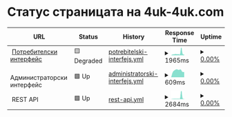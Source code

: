 # Статус страницата на 4uk-4uk.com

<!--start: status pages-->
<!-- This summary is generated by Upptime (https://github.com/upptime/upptime) -->
<!-- Do not edit this manually, your changes will be overwritten -->
<!-- prettier-ignore -->
| URL | Status | History | Response Time | Uptime |
| --- | ------ | ------- | ------------- | ------ |
| <img alt="" src="https://icons.duckduckgo.com/ip3/4uk-4uk.com.ico" height="13"> [Потребителски интерфейс](https://4uk-4uk.com) | 🟨 Degraded | [potrebitelski-interfejs.yml](https://github.com/4uk4uk/status-page/commits/HEAD/history/potrebitelski-interfejs.yml) | <details><summary><img alt="Response time graph" src="./graphs/potrebitelski-interfejs/response-time-week.png" height="20"> 1965ms</summary><br><a href="https://status.4uk-4uk.com/history/potrebitelski-interfejs"><img alt="Response time 965" src="https://img.shields.io/endpoint?url=https%3A%2F%2Fraw.githubusercontent.com%2F4uk4uk%2Fstatus-page%2FHEAD%2Fapi%2Fpotrebitelski-interfejs%2Fresponse-time.json"></a><br><a href="https://status.4uk-4uk.com/history/potrebitelski-interfejs"><img alt="24-hour response time 3923" src="https://img.shields.io/endpoint?url=https%3A%2F%2Fraw.githubusercontent.com%2F4uk4uk%2Fstatus-page%2FHEAD%2Fapi%2Fpotrebitelski-interfejs%2Fresponse-time-day.json"></a><br><a href="https://status.4uk-4uk.com/history/potrebitelski-interfejs"><img alt="7-day response time 1965" src="https://img.shields.io/endpoint?url=https%3A%2F%2Fraw.githubusercontent.com%2F4uk4uk%2Fstatus-page%2FHEAD%2Fapi%2Fpotrebitelski-interfejs%2Fresponse-time-week.json"></a><br><a href="https://status.4uk-4uk.com/history/potrebitelski-interfejs"><img alt="30-day response time 965" src="https://img.shields.io/endpoint?url=https%3A%2F%2Fraw.githubusercontent.com%2F4uk4uk%2Fstatus-page%2FHEAD%2Fapi%2Fpotrebitelski-interfejs%2Fresponse-time-month.json"></a><br><a href="https://status.4uk-4uk.com/history/potrebitelski-interfejs"><img alt="1-year response time 965" src="https://img.shields.io/endpoint?url=https%3A%2F%2Fraw.githubusercontent.com%2F4uk4uk%2Fstatus-page%2FHEAD%2Fapi%2Fpotrebitelski-interfejs%2Fresponse-time-year.json"></a></details> | <details><summary><a href="https://status.4uk-4uk.com/history/potrebitelski-interfejs">0.00%</a></summary><a href="https://status.4uk-4uk.com/history/potrebitelski-interfejs"><img alt="All-time uptime 31.23%" src="https://img.shields.io/endpoint?url=https%3A%2F%2Fraw.githubusercontent.com%2F4uk4uk%2Fstatus-page%2FHEAD%2Fapi%2Fpotrebitelski-interfejs%2Fuptime.json"></a><br><a href="https://status.4uk-4uk.com/history/potrebitelski-interfejs"><img alt="24-hour uptime 0.00%" src="https://img.shields.io/endpoint?url=https%3A%2F%2Fraw.githubusercontent.com%2F4uk4uk%2Fstatus-page%2FHEAD%2Fapi%2Fpotrebitelski-interfejs%2Fuptime-day.json"></a><br><a href="https://status.4uk-4uk.com/history/potrebitelski-interfejs"><img alt="7-day uptime 0.00%" src="https://img.shields.io/endpoint?url=https%3A%2F%2Fraw.githubusercontent.com%2F4uk4uk%2Fstatus-page%2FHEAD%2Fapi%2Fpotrebitelski-interfejs%2Fuptime-week.json"></a><br><a href="https://status.4uk-4uk.com/history/potrebitelski-interfejs"><img alt="30-day uptime 31.23%" src="https://img.shields.io/endpoint?url=https%3A%2F%2Fraw.githubusercontent.com%2F4uk4uk%2Fstatus-page%2FHEAD%2Fapi%2Fpotrebitelski-interfejs%2Fuptime-month.json"></a><br><a href="https://status.4uk-4uk.com/history/potrebitelski-interfejs"><img alt="1-year uptime 31.23%" src="https://img.shields.io/endpoint?url=https%3A%2F%2Fraw.githubusercontent.com%2F4uk4uk%2Fstatus-page%2FHEAD%2Fapi%2Fpotrebitelski-interfejs%2Fuptime-year.json"></a></details>
| <img alt="" src="https://icons.duckduckgo.com/ip3/null.ico" height="13"> Администраторски интерфейс | 🟩 Up | [administratorski-interfejs.yml](https://github.com/4uk4uk/status-page/commits/HEAD/history/administratorski-interfejs.yml) | <details><summary><img alt="Response time graph" src="./graphs/administratorski-interfejs/response-time-week.png" height="20"> 609ms</summary><br><a href="https://status.4uk-4uk.com/history/administratorski-interfejs"><img alt="Response time 649" src="https://img.shields.io/endpoint?url=https%3A%2F%2Fraw.githubusercontent.com%2F4uk4uk%2Fstatus-page%2FHEAD%2Fapi%2Fadministratorski-interfejs%2Fresponse-time.json"></a><br><a href="https://status.4uk-4uk.com/history/administratorski-interfejs"><img alt="24-hour response time 475" src="https://img.shields.io/endpoint?url=https%3A%2F%2Fraw.githubusercontent.com%2F4uk4uk%2Fstatus-page%2FHEAD%2Fapi%2Fadministratorski-interfejs%2Fresponse-time-day.json"></a><br><a href="https://status.4uk-4uk.com/history/administratorski-interfejs"><img alt="7-day response time 609" src="https://img.shields.io/endpoint?url=https%3A%2F%2Fraw.githubusercontent.com%2F4uk4uk%2Fstatus-page%2FHEAD%2Fapi%2Fadministratorski-interfejs%2Fresponse-time-week.json"></a><br><a href="https://status.4uk-4uk.com/history/administratorski-interfejs"><img alt="30-day response time 649" src="https://img.shields.io/endpoint?url=https%3A%2F%2Fraw.githubusercontent.com%2F4uk4uk%2Fstatus-page%2FHEAD%2Fapi%2Fadministratorski-interfejs%2Fresponse-time-month.json"></a><br><a href="https://status.4uk-4uk.com/history/administratorski-interfejs"><img alt="1-year response time 649" src="https://img.shields.io/endpoint?url=https%3A%2F%2Fraw.githubusercontent.com%2F4uk4uk%2Fstatus-page%2FHEAD%2Fapi%2Fadministratorski-interfejs%2Fresponse-time-year.json"></a></details> | <details><summary><a href="https://status.4uk-4uk.com/history/administratorski-interfejs">0.00%</a></summary><a href="https://status.4uk-4uk.com/history/administratorski-interfejs"><img alt="All-time uptime 31.23%" src="https://img.shields.io/endpoint?url=https%3A%2F%2Fraw.githubusercontent.com%2F4uk4uk%2Fstatus-page%2FHEAD%2Fapi%2Fadministratorski-interfejs%2Fuptime.json"></a><br><a href="https://status.4uk-4uk.com/history/administratorski-interfejs"><img alt="24-hour uptime 0.00%" src="https://img.shields.io/endpoint?url=https%3A%2F%2Fraw.githubusercontent.com%2F4uk4uk%2Fstatus-page%2FHEAD%2Fapi%2Fadministratorski-interfejs%2Fuptime-day.json"></a><br><a href="https://status.4uk-4uk.com/history/administratorski-interfejs"><img alt="7-day uptime 0.00%" src="https://img.shields.io/endpoint?url=https%3A%2F%2Fraw.githubusercontent.com%2F4uk4uk%2Fstatus-page%2FHEAD%2Fapi%2Fadministratorski-interfejs%2Fuptime-week.json"></a><br><a href="https://status.4uk-4uk.com/history/administratorski-interfejs"><img alt="30-day uptime 31.23%" src="https://img.shields.io/endpoint?url=https%3A%2F%2Fraw.githubusercontent.com%2F4uk4uk%2Fstatus-page%2FHEAD%2Fapi%2Fadministratorski-interfejs%2Fuptime-month.json"></a><br><a href="https://status.4uk-4uk.com/history/administratorski-interfejs"><img alt="1-year uptime 31.23%" src="https://img.shields.io/endpoint?url=https%3A%2F%2Fraw.githubusercontent.com%2F4uk4uk%2Fstatus-page%2FHEAD%2Fapi%2Fadministratorski-interfejs%2Fuptime-year.json"></a></details>
| <img alt="" src="https://icons.duckduckgo.com/ip3/null.ico" height="13"> REST API | 🟩 Up | [rest-api.yml](https://github.com/4uk4uk/status-page/commits/HEAD/history/rest-api.yml) | <details><summary><img alt="Response time graph" src="./graphs/rest-api/response-time-week.png" height="20"> 2684ms</summary><br><a href="https://status.4uk-4uk.com/history/rest-api"><img alt="Response time 1108" src="https://img.shields.io/endpoint?url=https%3A%2F%2Fraw.githubusercontent.com%2F4uk4uk%2Fstatus-page%2FHEAD%2Fapi%2Frest-api%2Fresponse-time.json"></a><br><a href="https://status.4uk-4uk.com/history/rest-api"><img alt="24-hour response time 6786" src="https://img.shields.io/endpoint?url=https%3A%2F%2Fraw.githubusercontent.com%2F4uk4uk%2Fstatus-page%2FHEAD%2Fapi%2Frest-api%2Fresponse-time-day.json"></a><br><a href="https://status.4uk-4uk.com/history/rest-api"><img alt="7-day response time 2684" src="https://img.shields.io/endpoint?url=https%3A%2F%2Fraw.githubusercontent.com%2F4uk4uk%2Fstatus-page%2FHEAD%2Fapi%2Frest-api%2Fresponse-time-week.json"></a><br><a href="https://status.4uk-4uk.com/history/rest-api"><img alt="30-day response time 1108" src="https://img.shields.io/endpoint?url=https%3A%2F%2Fraw.githubusercontent.com%2F4uk4uk%2Fstatus-page%2FHEAD%2Fapi%2Frest-api%2Fresponse-time-month.json"></a><br><a href="https://status.4uk-4uk.com/history/rest-api"><img alt="1-year response time 1108" src="https://img.shields.io/endpoint?url=https%3A%2F%2Fraw.githubusercontent.com%2F4uk4uk%2Fstatus-page%2FHEAD%2Fapi%2Frest-api%2Fresponse-time-year.json"></a></details> | <details><summary><a href="https://status.4uk-4uk.com/history/rest-api">0.00%</a></summary><a href="https://status.4uk-4uk.com/history/rest-api"><img alt="All-time uptime 31.23%" src="https://img.shields.io/endpoint?url=https%3A%2F%2Fraw.githubusercontent.com%2F4uk4uk%2Fstatus-page%2FHEAD%2Fapi%2Frest-api%2Fuptime.json"></a><br><a href="https://status.4uk-4uk.com/history/rest-api"><img alt="24-hour uptime 0.00%" src="https://img.shields.io/endpoint?url=https%3A%2F%2Fraw.githubusercontent.com%2F4uk4uk%2Fstatus-page%2FHEAD%2Fapi%2Frest-api%2Fuptime-day.json"></a><br><a href="https://status.4uk-4uk.com/history/rest-api"><img alt="7-day uptime 0.00%" src="https://img.shields.io/endpoint?url=https%3A%2F%2Fraw.githubusercontent.com%2F4uk4uk%2Fstatus-page%2FHEAD%2Fapi%2Frest-api%2Fuptime-week.json"></a><br><a href="https://status.4uk-4uk.com/history/rest-api"><img alt="30-day uptime 31.23%" src="https://img.shields.io/endpoint?url=https%3A%2F%2Fraw.githubusercontent.com%2F4uk4uk%2Fstatus-page%2FHEAD%2Fapi%2Frest-api%2Fuptime-month.json"></a><br><a href="https://status.4uk-4uk.com/history/rest-api"><img alt="1-year uptime 31.23%" src="https://img.shields.io/endpoint?url=https%3A%2F%2Fraw.githubusercontent.com%2F4uk4uk%2Fstatus-page%2FHEAD%2Fapi%2Frest-api%2Fuptime-year.json"></a></details>

<!--end: status pages-->
